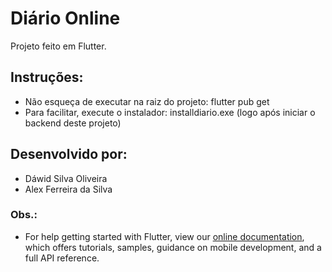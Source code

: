# Diário Online

Projeto feito em Flutter.

## Instruções:
* Não esqueça de executar na raiz do projeto: flutter pub get
* Para facilitar, execute o instalador: installdiario.exe (logo após iniciar o backend deste projeto)

## Desenvolvido por:
* Dáwid Silva Oliveira
* Alex Ferreira da Silva

### Obs.:
* For help getting started with Flutter, view our
[online documentation](https://flutter.dev/docs), which offers tutorials,
samples, guidance on mobile development, and a full API reference.
